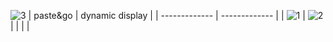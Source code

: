 
![3](https://github.com/user-attachments/assets/76317b41-e809-4a3d-9ed6-f549b520263b)
| paste&go  | dynamic display |
| ------------- | ------------- |
| ![1](https://github.com/user-attachments/assets/0d3b34d4-bf35-49ff-9a51-869cee6f6397)  | ![2](https://github.com/user-attachments/assets/a3bc5065-a113-4c77-b8d1-9325cef05626)  |
|   |  |


